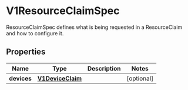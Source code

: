 

# V1ResourceClaimSpec

ResourceClaimSpec defines what is being requested in a ResourceClaim and how to configure it.
## Properties

Name | Type | Description | Notes
------------ | ------------- | ------------- | -------------
**devices** | [**V1DeviceClaim**](V1DeviceClaim.md) |  |  [optional]



